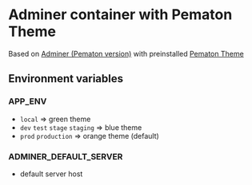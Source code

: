 # Adminer container with Pematon Theme
Based on [Adminer (Pematon version)](https://github.com/pematon/adminer) with preinstalled [Pematon Theme](https://github.com/pematon/adminer-theme)
## Environment variables
### APP_ENV
- `local` => green theme
- `dev`  `test`  `stage`  `staging` => blue theme
- `prod`  `production` => orange theme (default)
### ADMINER_DEFAULT_SERVER
- default server host